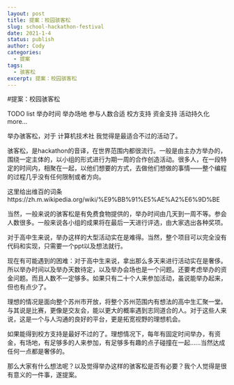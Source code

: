 ```yaml
---
layout: post
title: 提案：校园骇客松
slug: school-hackathon-festival
date: 2021-1-4
status: publish
author: Cody
categories: 
  - 提案
tags:
  - 骇客松
excerpt: 提案：校园骇客松
---
```



#提案：校园骇客松

TODO list 
举办时间 
举办场地 
参与人数合适 
校方支持 
资金支持 
活动持久化 
more… 
 
 
举办骇客松，对于 计算机技术社 我觉得是最适合不过的活动了。 
 
骇客松，是hackathon的音译，在世界范围内都很流行。一般是由主办方举办的，围绕一定主体的，以小组的形式进行为期一周的合作创造活动。很多人，在一段特定的时间内，相聚在一起，以他们想要的方式，去做他们想做的事情——整个编程的过程几乎没有任何限制或者方向。  
 
这里给出维百的词条https://zh.m.wikipedia.org/wiki/%E9%BB%91%E5%AE%A2%E6%9D%BE 
 
当然，一般来说的骇客松是有免费食物提供的，举办时间由几天到一周不等。参会人数很多。一般来说各小组的成果将在最后一天进行评选，由大家选出各种奖项。 
 
对于高中生来说，举办这样的大型活动实在是难得。当然，整个项目可以完全没有代码和实现，只需要一个ppt以及想法就行。 
 
现在有可能遇到的困难：对于高中生来说，拿出那么多天来进行活动实在是奢侈。所以举办时间以及举办天数待定，以及举办会场也是一个问题。还要考虑举办的资金问题。而且人数不一定够多。如果只有二十个人来参加活动，虽说能举办起来，但也有点少了。 
 
理想的情况是面向整个苏州市开放，将整个苏州范围内有想法的高中生汇聚一堂。与其说是比赛，更像是交友会，能以更大的概率遇到志同道合的人。对于这些人来说，这是一个与人沟通的良好的平台，更是拓宽视野的理想机会。 
 
如果能得到校方支持是最好不过的了。理想情况下，每年有固定时间举办，有资金，有场地，有足够多的人来参加，有足够多有趣的点子碰撞在一起......当然达成任何一点都是奢侈的。 
 
那么大家有什么想法呢？以及觉得举办这样的骇客松是否有必要？我个人觉得是很有意义的一件事，遂提案。

